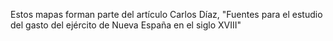 Estos mapas forman parte del artículo Carlos Díaz, "Fuentes para el estudio del gasto del ejército de Nueva España en el siglo XVIII"
